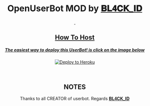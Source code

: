 <h1 align="center">OpenUserBot MOD by <a href="https://t.me/BL4CK_ID">𝐁𝐋𝟒𝐂𝐊_𝐈𝐃 </h1>
<p align="center">&nbsp;</p>
<h2 align="center">How To Host</h2>
<h5 align="center">The easiest way to deploy this UserBot! is click on the image below</h5>
<p align="center"><a href="https://heroku.com/deploy?template=https://github.com/BL4CKID/UserBot/tree/master"> <img src="https://telegra.ph/file/112db1b2b63b2a0ee4312.jpg" alt="Deploy to Heroku" /></a></p>
<p align="center">&nbsp;</p>
<h2 align="center">NOTES</h2>
<p align="center">Thanks to all CREATOR of userbot. Regards <a href="https://t.me/BL4CK_ID">𝐁𝐋𝟒𝐂𝐊_𝐈𝐃 </p>
